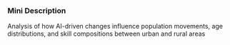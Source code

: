 ### Mini Description

Analysis of how AI-driven changes influence population movements, age distributions, and skill compositions between urban and rural areas
